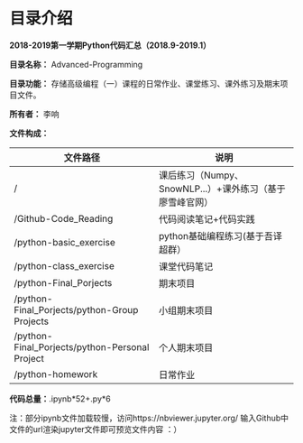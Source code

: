 # 目录介绍
<strong>2018-2019第一学期Python代码汇总（2018.9-2019.1）</strong>
<p><strong>目录名称：</strong> Advanced-Programming</p>
<p><strong>目录功能：</strong> 存储高级编程（一）课程的日常作业、课堂练习、课外练习及期末项目文件。</p>
<p><strong>所有者：</strong> 李响</p>
<p><strong>文件构成：</strong></p>
<table>
<thead>
<tr>
<th>文件路径</th>
<th>说明</th>
</tr>
</thead>
<tbody>
<tr>
<td>/</td>
<td>课后练习（Numpy、SnowNLP...）+课外练习（基于廖雪峰官网）</td>
</tr>
<tr>
<td>/Github-Code_Reading</td>
<td>代码阅读笔记+代码实践</td>
</tr>
<tr>
<td>/python-basic_exercise</td>
<td>python基础编程练习(基于吾译超群）</td>
</tr>
<tr>
<td>/python-class_exercise</td>
<td>课堂代码笔记</td>
</tr>
<tr>
<td>/python-Final_Porjects</td>
<td>期末项目</td>
</tr>
<tr>
<td>/python-Final_Porjects/python-Group Projects</td>
<td>小组期末项目</td>
</tr>
<tr>
<td>/python-Final_Porjects/python-Personal Project</td>
<td>个人期末项目</td>
</tr>
<tr>
<td>/python-homework</td>
<td>日常作业</td>
</tr>
</tbody>
</table>
<p><strong>代码总量：</strong>.ipynb*52+.py*6</p>
<p>注：部分ipynb文件加载较慢，访问https://nbviewer.jupyter.org/ 输入Github中文件的url渲染jupyter文件即可预览文件内容 ：）</p>
